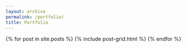 ```yaml
---
layout: archive
permalink: /portfolio/
title: Portfolio
---
```


{% for post in site.posts %}
  {% include post-grid.html %}
{% endfor %}